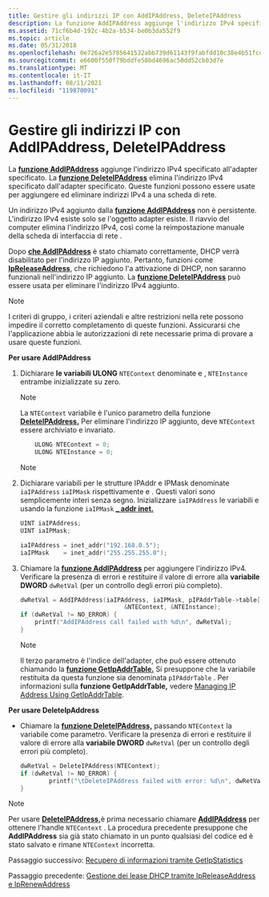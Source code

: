 ```yaml
---
title: Gestire gli indirizzi IP con AddIPAddress, DeleteIPAddress
description: La funzione AddIPAddress aggiunge l'indirizzo IPv4 specificato all'adapter specificato.
ms.assetid: 71cf6b4d-192c-4b2a-b534-be0b3da552f9
ms.topic: article
ms.date: 05/31/2018
ms.openlocfilehash: 0e726a2e5785641532abb739d61143f9fabfdd10c38e4b51fcd529f20d92503d
ms.sourcegitcommit: e6600f550f79bddfe58bd4696ac50dd52cb03d7e
ms.translationtype: MT
ms.contentlocale: it-IT
ms.lasthandoff: 08/11/2021
ms.locfileid: "119870091"
---
```

# <a name="manage-ip-addresses-with-addipaddress-deleteipaddress"></a>Gestire gli indirizzi IP con AddIPAddress, DeleteIPAddress

La [**funzione AddIPAddress**](/windows/desktop/api/Iphlpapi/nf-iphlpapi-addipaddress) aggiunge l'indirizzo IPv4 specificato all'adapter specificato. La [**funzione DeleteIPAddress**](/windows/desktop/api/Iphlpapi/nf-iphlpapi-deleteipaddress) elimina l'indirizzo IPv4 specificato dall'adapter specificato. Queste funzioni possono essere usate per aggiungere ed eliminare indirizzi IPv4 a una scheda di rete.

Un indirizzo IPv4 aggiunto dalla [**funzione AddIPAddress**](/windows/desktop/api/Iphlpapi/nf-iphlpapi-addipaddress) non è persistente. L'indirizzo IPv4 esiste solo se l'oggetto adapter esiste. Il riavvio del computer elimina l'indirizzo IPv4, così come la reimpostazione manuale della scheda di interfaccia di rete .

Dopo [**che AddIPAddress**](/windows/desktop/api/Iphlpapi/nf-iphlpapi-addipaddress) è stato chiamato correttamente, DHCP verrà disabilitato per l'indirizzo IP aggiunto. Pertanto, funzioni come [**IpReleaseAddress**](/windows/desktop/api/Iphlpapi/nf-iphlpapi-ipreleaseaddress), che richiedono l'a attivazione di DHCP, non saranno funzionali nell'indirizzo IP aggiunto. La [**funzione DeleteIPAddress**](/windows/desktop/api/Iphlpapi/nf-iphlpapi-deleteipaddress) può essere usata per eliminare l'indirizzo IPv4 aggiunto.

> [!Note]  
> I criteri di gruppo, i criteri aziendali e altre restrizioni nella rete possono impedire il corretto completamento di queste funzioni. Assicurarsi che l'applicazione abbia le autorizzazioni di rete necessarie prima di provare a usare queste funzioni.

 

**Per usare AddIPAddress**

1.  Dichiarare **le variabili ULONG** `NTEContext` denominate e , `NTEInstance` entrambe inizializzate su zero.
    > [!Note]  
    > La `NTEContext` variabile è l'unico parametro della funzione [**DeleteIPAddress.**](/windows/desktop/api/Iphlpapi/nf-iphlpapi-deleteipaddress) Per eliminare l'indirizzo IP aggiunto, deve `NTEContext` essere archiviato e invariato.

     

    ```C++
        ULONG NTEContext = 0;
        ULONG NTEInstance = 0;
    
    ```

    

    > [!Note]  

     

2.  Dichiarare variabili per le strutture IPAddr e IPMask denominate `iaIPAddress` `iaIPMask` rispettivamente e . Questi valori sono semplicemente interi senza segno. Inizializzare `iaIPAddress` le variabili e usando la funzione `iaIPMask` [**\_ addr inet.**](/windows/win32/api/winsock2/nf-winsock2-inet_addr)
    ```C++
    UINT iaIPAddress;
    UINT iaIPMask;

    iaIPAddress = inet_addr("192.168.0.5");
    iaIPMask    = inet_addr("255.255.255.0");
    ```

    

3.  Chiamare la [**funzione AddIPAddress**](/windows/desktop/api/Iphlpapi/nf-iphlpapi-addipaddress) per aggiungere l'indirizzo IPv4. Verificare la presenza di errori e restituire il valore di errore alla **variabile DWORD** `dwRetVal` (per un controllo degli errori più completo).
    ```C++
    dwRetVal = AddIPAddress(iaIPAddress, iaIPMask, pIPAddrTable->table[0].dwIndex, 
                                 &NTEContext, &NTEInstance);
    if (dwRetVal != NO_ERROR) {
        printf("AddIPAddress call failed with %d\n", dwRetVal);
    }
    ```

    

    > [!Note]  
    > Il terzo parametro è l'indice dell'adapter, che può essere ottenuto chiamando la [**funzione GetIpAddrTable.**](/windows/desktop/api/Iphlpapi/nf-iphlpapi-getipaddrtable) Si presuppone che la variabile restituita da questa funzione sia denominata `pIPAddrTable` . Per informazioni sulla **funzione GetIpAddrTable,** vedere [Managing IP Address Using GetIpAddrTable](managing-ip-addresses-using-getipaddrtable.md).

     

**Per usare DeleteIpAddress**

-   Chiamare la [**funzione DeleteIPAddress,**](/windows/desktop/api/Iphlpapi/nf-iphlpapi-deleteipaddress) passando `NTEContext` la variabile come parametro. Verificare la presenza di errori e restituire il valore di errore alla **variabile DWORD** `dwRetVal` (per un controllo degli errori più completo).
    ```C++
    dwRetVal = DeleteIPAddress(NTEContext);
    if (dwRetVal != NO_ERROR) {
            printf("\tDeleteIPAddress failed with error: %d\n", dwRetVal);
    } 
    ```

    

> [!Note]  
> Per usare [**DeleteIPAddress,**](/windows/desktop/api/Iphlpapi/nf-iphlpapi-deleteipaddress)è prima necessario chiamare [**AddIPAddress**](/windows/desktop/api/Iphlpapi/nf-iphlpapi-addipaddress) per ottenere l'handle `NTEContext` . La procedura precedente presuppone che **AddIPAddress** sia già stato chiamato in un punto qualsiasi del codice ed è stato salvato e rimane `NTEContext` incorretta.

 

Passaggio successivo: [Recupero di informazioni tramite GetIpStatistics](retrieving-information-using-getipstatistics.md)

Passaggio precedente: [Gestione dei lease DHCP tramite IpReleaseAddress e IpRenewAddress](managing-dhcp-leases-using-ipreleaseaddress-and-iprenewaddress.md)

 

 
